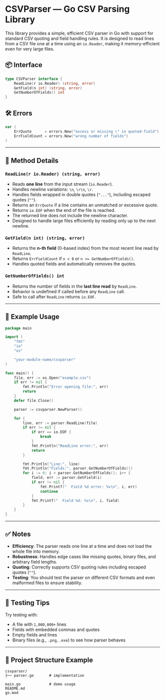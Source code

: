 # CSVParser — Go CSV Parsing Library

This library provides a simple, efficient CSV parser in Go with support for standard CSV quoting and field handling rules. It is designed to read lines from a CSV file one at a time using an `io.Reader`, making it memory-efficient even for very large files.

## 📦 Interface

```go
type CSVParser interface {
    ReadLine(r io.Reader) (string, error)
    GetField(n int) (string, error)
    GetNumberOfFields() int
}
```

## 🛠 Errors

```go
var (
    ErrQuote      = errors.New("excess or missing \" in quoted-field")
    ErrFieldCount = errors.New("wrong number of fields")
)
```

---

## 🧩 Method Details

### `ReadLine(r io.Reader) (string, error)`

- Reads **one line** from the input stream (`io.Reader`).
- Handles newline variations: `\n`, `\r\n`, `\r`.
- Handles fields wrapped in double quotes (`"..."`), including escaped quotes (`""`).
- Returns an `ErrQuote` if a line contains an unmatched or excessive quote.
- Returns `io.EOF` when the end of the file is reached.
- The returned line does not include the newline character.
- Designed to handle large files efficiently by reading only up to the next newline.

### `GetField(n int) (string, error)`

- Returns the **n-th field** (0-based index) from the most recent line read by `ReadLine`.
- Returns `ErrFieldCount` if `n < 0` or `n >= GetNumberOfFields()`.
- Handles quoted fields and automatically removes the quotes.

### `GetNumberOfFields() int`

- Returns the number of fields in the **last line read** by `ReadLine`.
- Behavior is undefined if called before any `ReadLine` call.
- Safe to call after `ReadLine` returns `io.EOF`.

---

## 🔬 Example Usage

```go
package main

import (
    "fmt"
    "io"
    "os"

    "your-module-name/csvparser"
)

func main() {
    file, err := os.Open("example.csv")
    if err != nil {
        fmt.Println("Error opening file:", err)
        return
    }
    defer file.Close()

    parser := csvparser.NewParser()

    for {
        line, err := parser.ReadLine(file)
        if err != nil {
            if err == io.EOF {
                break
            }
            fmt.Println("ReadLine error:", err)
            return
        }

        fmt.Println("Line:", line)
        fmt.Println("Fields:", parser.GetNumberOfFields())
        for i := 0; i < parser.GetNumberOfFields(); i++ {
            field, err := parser.GetField(i)
            if err != nil {
                fmt.Printf("  Field %d error: %v\n", i, err)
                continue
            }
            fmt.Printf("  Field %d: %s\n", i, field)
        }
    }
}
```

---

## ✅ Notes

- **Efficiency**: The parser reads one line at a time and does not load the whole file into memory.
- **Robustness**: Handles edge cases like missing quotes, binary files, and arbitrary field lengths.
- **Quoting**: Correctly supports CSV quoting rules including escaped quotes (`""`).
- **Testing**: You should test the parser on different CSV formats and even malformed files to ensure stability.

---

## 🧪 Testing Tips

Try testing with:
- A file with `1,000,000+` lines
- Fields with embedded commas and quotes
- Empty fields and lines
- Binary files (e.g., `.png`, `.exe`) to see how parser behaves

---

## 📁 Project Structure Example

```
csvparser/
├── parser.go       # implementation

main.go             # demo usage
README.md
go.mod
```

